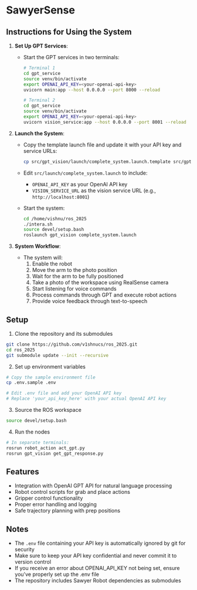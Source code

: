 # SawyerSense

## Instructions for Using the System

1. **Set Up GPT Services**:
   - Start the GPT services in two terminals:
     ```bash
     # Terminal 1
     cd gpt_service
     source venv/bin/activate
     export OPENAI_API_KEY=<your-openai-api-key>
     uvicorn main:app --host 0.0.0.0 --port 8000 --reload

     # Terminal 2
     cd gpt_service
     source venv/bin/activate
     export OPENAI_API_KEY=<your-openai-api-key>
     uvicorn vision_service:app --host 0.0.0.0 --port 8001 --reload
     ```

2. **Launch the System**:
   - Copy the template launch file and update it with your API key and service URLs:
     ```bash
     cp src/gpt_vision/launch/complete_system.launch.template src/gpt_vision/launch/complete_system.launch
     ```

   - Edit `src/launch/complete_system.launch` to include:
     - `OPENAI_API_KEY` as your OpenAI API key
     - `VISION_SERVICE_URL` as the vision service URL (e.g., `http://localhost:8001`)

   - Start the system:
     ```bash
     cd /home/vishnu/ros_2025
     ./intera.sh
     source devel/setup.bash
     roslaunch gpt_vision complete_system.launch
     ```

3. **System Workflow**:
   - The system will:
     1. Enable the robot
     2. Move the arm to the photo position
     3. Wait for the arm to be fully positioned
     4. Take a photo of the workspace using RealSense camera
     5. Start listening for voice commands
     6. Process commands through GPT and execute robot actions
     7. Provide voice feedback through text-to-speech

## Setup

1. Clone the repository and its submodules
```bash
git clone https://github.com/v1shnucs/ros_2025.git
cd ros_2025
git submodule update --init --recursive
```

2. Set up environment variables
```bash
# Copy the sample environment file
cp .env.sample .env

# Edit .env file and add your OpenAI API key
# Replace 'your_api_key_here' with your actual OpenAI API key
```

3. Source the ROS workspace
```bash
source devel/setup.bash
```

4. Run the nodes
```bash
# In separate terminals:
rosrun robot_action act_gpt.py
rosrun gpt_vision get_gpt_response.py
```

## Features

- Integration with OpenAI GPT API for natural language processing
- Robot control scripts for grab and place actions
- Gripper control functionality
- Proper error handling and logging
- Safe trajectory planning with prep positions

## Notes

- The `.env` file containing your API key is automatically ignored by git for security
- Make sure to keep your API key confidential and never commit it to version control
- If you receive an error about OPENAI_API_KEY not being set, ensure you've properly set up the .env file
- The repository includes Sawyer Robot dependencies as submodules
